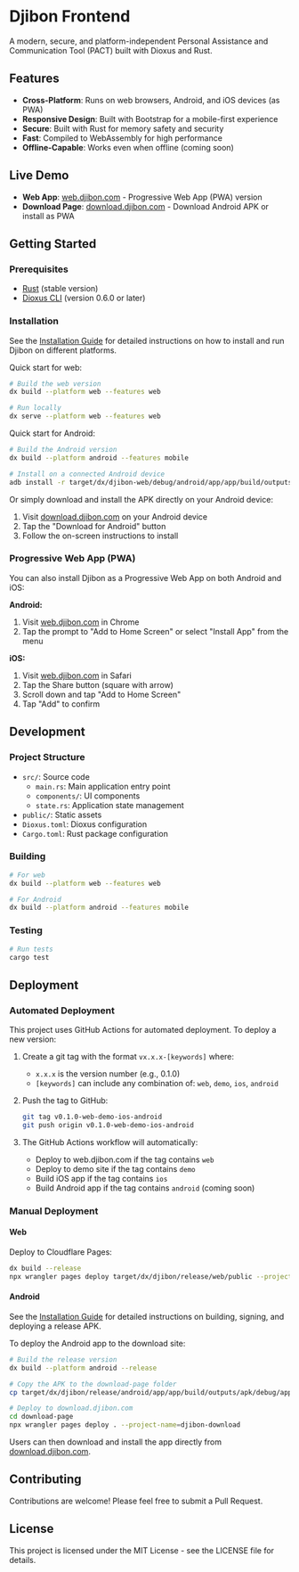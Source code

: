 # Djibon Frontend

A modern, secure, and platform-independent Personal Assistance and Communication Tool (PACT) built with Dioxus and Rust.

## Features

- **Cross-Platform**: Runs on web browsers, Android, and iOS devices (as PWA)
- **Responsive Design**: Built with Bootstrap for a mobile-first experience
- **Secure**: Built with Rust for memory safety and security
- **Fast**: Compiled to WebAssembly for high performance
- **Offline-Capable**: Works even when offline (coming soon)

## Live Demo

- **Web App**: [web.djibon.com](https://web.djibon.com) - Progressive Web App (PWA) version
- **Download Page**: [download.djibon.com](https://download.djibon.com) - Download Android APK or install as PWA

## Getting Started

### Prerequisites

- [Rust](https://www.rust-lang.org/tools/install) (stable version)
- [Dioxus CLI](https://dioxuslabs.com/learn/0.6/CLI/installation) (version 0.6.0 or later)

### Installation

See the [Installation Guide](install.md) for detailed instructions on how to install and run Djibon on different platforms.

Quick start for web:

```bash
# Build the web version
dx build --platform web --features web

# Run locally
dx serve --platform web --features web
```

Quick start for Android:

```bash
# Build the Android version
dx build --platform android --features mobile

# Install on a connected Android device
adb install -r target/dx/djibon-web/debug/android/app/app/build/outputs/apk/debug/app-debug.apk
```

Or simply download and install the APK directly on your Android device:

1. Visit [download.djibon.com](https://download.djibon.com) on your Android device
2. Tap the "Download for Android" button
3. Follow the on-screen instructions to install

### Progressive Web App (PWA)

You can also install Djibon as a Progressive Web App on both Android and iOS:

**Android:**
1. Visit [web.djibon.com](https://web.djibon.com) in Chrome
2. Tap the prompt to "Add to Home Screen" or select "Install App" from the menu

**iOS:**
1. Visit [web.djibon.com](https://web.djibon.com) in Safari
2. Tap the Share button (square with arrow)
3. Scroll down and tap "Add to Home Screen"
4. Tap "Add" to confirm

## Development

### Project Structure

- `src/`: Source code
  - `main.rs`: Main application entry point
  - `components/`: UI components
  - `state.rs`: Application state management
- `public/`: Static assets
- `Dioxus.toml`: Dioxus configuration
- `Cargo.toml`: Rust package configuration

### Building

```bash
# For web
dx build --platform web --features web

# For Android
dx build --platform android --features mobile
```

### Testing

```bash
# Run tests
cargo test
```

## Deployment

### Automated Deployment

This project uses GitHub Actions for automated deployment. To deploy a new version:

1. Create a git tag with the format `vx.x.x-[keywords]` where:
   - `x.x.x` is the version number (e.g., 0.1.0)
   - `[keywords]` can include any combination of: `web`, `demo`, `ios`, `android`

2. Push the tag to GitHub:
   ```bash
   git tag v0.1.0-web-demo-ios-android
   git push origin v0.1.0-web-demo-ios-android
   ```

3. The GitHub Actions workflow will automatically:
   - Deploy to web.djibon.com if the tag contains `web`
   - Deploy to demo site if the tag contains `demo`
   - Build iOS app if the tag contains `ios`
   - Build Android app if the tag contains `android` (coming soon)

### Manual Deployment

#### Web

Deploy to Cloudflare Pages:

```bash
dx build --release
npx wrangler pages deploy target/dx/djibon/release/web/public --project-name=djibon-web
```

#### Android

See the [Installation Guide](install.md) for detailed instructions on building, signing, and deploying a release APK.

To deploy the Android app to the download site:

```bash
# Build the release version
dx build --platform android --release

# Copy the APK to the download-page folder
cp target/dx/djibon/release/android/app/app/build/outputs/apk/debug/app-debug.apk download-page/djibon-app.apk

# Deploy to download.djibon.com
cd download-page
npx wrangler pages deploy . --project-name=djibon-download
```

Users can then download and install the app directly from [download.djibon.com](https://download.djibon.com).

## Contributing

Contributions are welcome! Please feel free to submit a Pull Request.

## License

This project is licensed under the MIT License - see the LICENSE file for details.